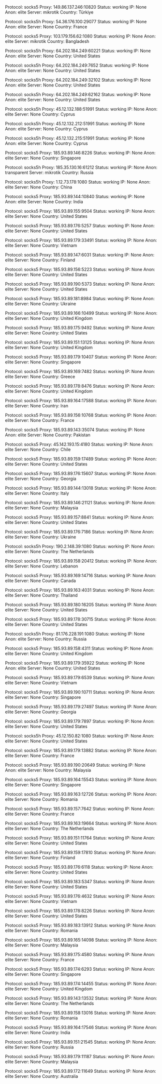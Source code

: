 Protocol: socks5
Proxy: 149.86.137.246:10820
Status: working
IP: None
Anon: elite
Server: mikrotik
Country: Türkiye

Protocol: socks5h
Proxy: 54.36.176.100:29077
Status: working
IP: None
Anon: elite
Server: None
Country: France

Protocol: socks5
Proxy: 103.179.156.62:1080
Status: working
IP: None
Anon: elite
Server: mikrotik
Country: Bangladesh

Protocol: socks5h
Proxy: 64.202.184.249:60221
Status: working
IP: None
Anon: elite
Server: None
Country: United States

Protocol: socks5h
Proxy: 64.202.184.249:7652
Status: working
IP: None
Anon: elite
Server: None
Country: United States

Protocol: socks5h
Proxy: 64.202.184.249:32102
Status: working
IP: None
Anon: elite
Server: None
Country: United States

Protocol: socks5h
Proxy: 64.202.184.249:62162
Status: working
IP: None
Anon: elite
Server: None
Country: United States

Protocol: socks5h
Proxy: 45.12.132.188:51991
Status: working
IP: None
Anon: elite
Server: None
Country: Cyprus

Protocol: socks5h
Proxy: 45.12.132.212:51991
Status: working
IP: None
Anon: elite
Server: None
Country: Cyprus

Protocol: socks5h
Proxy: 45.12.132.215:51991
Status: working
IP: None
Anon: elite
Server: None
Country: Cyprus

Protocol: socks5
Proxy: 185.93.89.146:8226
Status: working
IP: None
Anon: elite
Server: None
Country: Singapore

Protocol: socks5h
Proxy: 185.35.130.16:61212
Status: working
IP: None
Anon: transparent
Server: mikrotik
Country: Russia

Protocol: socks5h
Proxy: 1.12.73.178:1080
Status: working
IP: None
Anon: elite
Server: None
Country: China

Protocol: socks5
Proxy: 185.93.89.144:10840
Status: working
IP: None
Anon: elite
Server: None
Country: India

Protocol: socks5
Proxy: 185.93.89.155:9504
Status: working
IP: None
Anon: elite
Server: None
Country: United States

Protocol: socks5
Proxy: 185.93.89.176:5257
Status: working
IP: None
Anon: elite
Server: None
Country: United States

Protocol: socks5
Proxy: 185.93.89.179:33491
Status: working
IP: None
Anon: elite
Server: None
Country: Vietnam

Protocol: socks5
Proxy: 185.93.89.147:6031
Status: working
IP: None
Anon: elite
Server: None
Country: Finland

Protocol: socks5
Proxy: 185.93.89.156:5223
Status: working
IP: None
Anon: elite
Server: None
Country: United States

Protocol: socks5
Proxy: 185.93.89.190:5373
Status: working
IP: None
Anon: elite
Server: None
Country: United States

Protocol: socks5
Proxy: 185.93.89.181:8984
Status: working
IP: None
Anon: elite
Server: None
Country: Ukraine

Protocol: socks5
Proxy: 185.93.89.166:10499
Status: working
IP: None
Anon: elite
Server: None
Country: United Kingdom

Protocol: socks5
Proxy: 185.93.89.175:9492
Status: working
IP: None
Anon: elite
Server: None
Country: United States

Protocol: socks5
Proxy: 185.93.89.151:13125
Status: working
IP: None
Anon: elite
Server: None
Country: United Kingdom

Protocol: socks5
Proxy: 185.93.89.179:10407
Status: working
IP: None
Anon: elite
Server: None
Country: Singapore

Protocol: socks5
Proxy: 185.93.89.169:7482
Status: working
IP: None
Anon: elite
Server: None
Country: Greece

Protocol: socks5
Proxy: 185.93.89.178:8476
Status: working
IP: None
Anon: elite
Server: None
Country: United Kingdom

Protocol: socks5
Proxy: 185.93.89.164:17588
Status: working
IP: None
Anon: elite
Server: None
Country: Iran

Protocol: socks5
Proxy: 185.93.89.156:10768
Status: working
IP: None
Anon: elite
Server: None
Country: France

Protocol: socks5
Proxy: 185.93.89.143:35074
Status: working
IP: None
Anon: elite
Server: None
Country: Pakistan

Protocol: socks5
Proxy: 45.142.193.15:4180
Status: working
IP: None
Anon: elite
Server: None
Country: Chile

Protocol: socks5
Proxy: 185.93.89.159:17489
Status: working
IP: None
Anon: elite
Server: None
Country: United States

Protocol: socks5
Proxy: 185.93.89.176:15607
Status: working
IP: None
Anon: elite
Server: None
Country: Georgia

Protocol: socks5
Proxy: 185.93.89.144:13018
Status: working
IP: None
Anon: elite
Server: None
Country: Italy

Protocol: socks5
Proxy: 185.93.89.146:21121
Status: working
IP: None
Anon: elite
Server: None
Country: Malaysia

Protocol: socks5
Proxy: 185.93.89.157:8841
Status: working
IP: None
Anon: elite
Server: None
Country: United States

Protocol: socks5
Proxy: 185.93.89.176:7186
Status: working
IP: None
Anon: elite
Server: None
Country: Ukraine

Protocol: socks5h
Proxy: 190.2.148.39:1080
Status: working
IP: None
Anon: elite
Server: None
Country: The Netherlands

Protocol: socks5
Proxy: 185.93.89.158:20412
Status: working
IP: None
Anon: elite
Server: None
Country: Lebanon

Protocol: socks5
Proxy: 185.93.89.169:14716
Status: working
IP: None
Anon: elite
Server: None
Country: Canada

Protocol: socks5
Proxy: 185.93.89.163:4031
Status: working
IP: None
Anon: elite
Server: None
Country: Thailand

Protocol: socks5
Proxy: 185.93.89.180:16205
Status: working
IP: None
Anon: elite
Server: None
Country: United States

Protocol: socks5
Proxy: 185.93.89.178:30715
Status: working
IP: None
Anon: elite
Server: None
Country: United States

Protocol: socks5h
Proxy: 81.176.228.191:1080
Status: working
IP: None
Anon: elite
Server: None
Country: Russia

Protocol: socks5
Proxy: 185.93.89.158:4311
Status: working
IP: None
Anon: elite
Server: None
Country: United Kingdom

Protocol: socks5
Proxy: 185.93.89.179:35922
Status: working
IP: None
Anon: elite
Server: None
Country: United States

Protocol: socks5
Proxy: 185.93.89.179:6539
Status: working
IP: None
Anon: elite
Server: None
Country: Vietnam

Protocol: socks5
Proxy: 185.93.89.190:10711
Status: working
IP: None
Anon: elite
Server: None
Country: Singapore

Protocol: socks5
Proxy: 185.93.89.179:27497
Status: working
IP: None
Anon: elite
Server: None
Country: Georgia

Protocol: socks5
Proxy: 185.93.89.179:7897
Status: working
IP: None
Anon: elite
Server: None
Country: United States

Protocol: socks5h
Proxy: 45.12.150.82:1080
Status: working
IP: None
Anon: elite
Server: None
Country: United States

Protocol: socks5
Proxy: 185.93.89.179:13882
Status: working
IP: None
Anon: elite
Server: None
Country: France

Protocol: socks5
Proxy: 185.93.89.190:20649
Status: working
IP: None
Anon: elite
Server: None
Country: Malaysia

Protocol: socks5
Proxy: 185.93.89.164:15543
Status: working
IP: None
Anon: elite
Server: None
Country: Singapore

Protocol: socks5
Proxy: 185.93.89.163:12726
Status: working
IP: None
Anon: elite
Server: None
Country: Romania

Protocol: socks5
Proxy: 185.93.89.157:7642
Status: working
IP: None
Anon: elite
Server: None
Country: France

Protocol: socks5
Proxy: 185.93.89.163:19664
Status: working
IP: None
Anon: elite
Server: None
Country: The Netherlands

Protocol: socks5
Proxy: 185.93.89.151:11764
Status: working
IP: None
Anon: elite
Server: None
Country: United States

Protocol: socks5
Proxy: 185.93.89.159:17810
Status: working
IP: None
Anon: elite
Server: None
Country: Finland

Protocol: socks5
Proxy: 185.93.89.176:6118
Status: working
IP: None
Anon: elite
Server: None
Country: United States

Protocol: socks5
Proxy: 185.93.89.183:5347
Status: working
IP: None
Anon: elite
Server: None
Country: United States

Protocol: socks5
Proxy: 185.93.89.176:4632
Status: working
IP: None
Anon: elite
Server: None
Country: Vietnam

Protocol: socks5
Proxy: 185.93.89.178:8226
Status: working
IP: None
Anon: elite
Server: None
Country: United States

Protocol: socks5
Proxy: 185.93.89.183:13912
Status: working
IP: None
Anon: elite
Server: None
Country: Romania

Protocol: socks5
Proxy: 185.93.89.165:14098
Status: working
IP: None
Anon: elite
Server: None
Country: Malaysia

Protocol: socks5
Proxy: 185.93.89.175:4580
Status: working
IP: None
Anon: elite
Server: None
Country: France

Protocol: socks5
Proxy: 185.93.89.174:6293
Status: working
IP: None
Anon: elite
Server: None
Country: Singapore

Protocol: socks5
Proxy: 185.93.89.174:14455
Status: working
IP: None
Anon: elite
Server: None
Country: United Kingdom

Protocol: socks5
Proxy: 185.93.89.143:13532
Status: working
IP: None
Anon: elite
Server: None
Country: The Netherlands

Protocol: socks5
Proxy: 185.93.89.158:13016
Status: working
IP: None
Anon: elite
Server: None
Country: Romania

Protocol: socks5
Proxy: 185.93.89.164:17546
Status: working
IP: None
Anon: elite
Server: None
Country: India

Protocol: socks5
Proxy: 185.93.89.151:21545
Status: working
IP: None
Anon: elite
Server: None
Country: Russia

Protocol: socks5
Proxy: 185.93.89.179:11187
Status: working
IP: None
Anon: elite
Server: None
Country: Malaysia

Protocol: socks5
Proxy: 185.93.89.172:11649
Status: working
IP: None
Anon: elite
Server: None
Country: Australia

